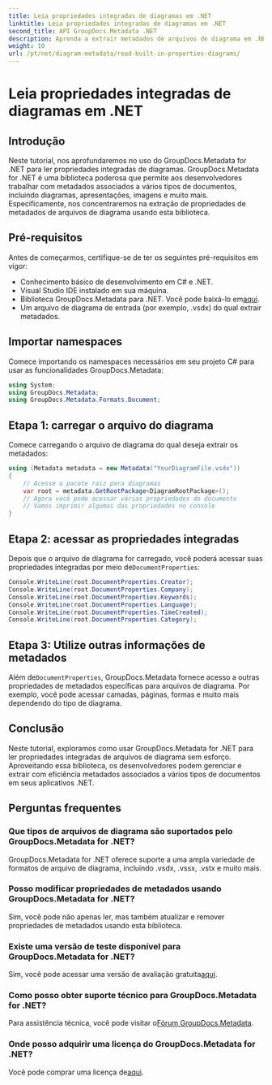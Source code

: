 ```yaml
---
title: Leia propriedades integradas de diagramas em .NET
linktitle: Leia propriedades integradas de diagramas em .NET
second_title: API GroupDocs.Metadata .NET
description: Aprenda a extrair metadados de arquivos de diagrama em .NET usando GroupDocs.Metadata. Aprimore o gerenciamento e a análise de documentos com eficiência.
weight: 10
url: /pt/net/diagram-metadata/read-built-in-properties-diagrams/
---
```


# Leia propriedades integradas de diagramas em .NET

## Introdução
Neste tutorial, nos aprofundaremos no uso do GroupDocs.Metadata for .NET para ler propriedades integradas de diagramas. GroupDocs.Metadata for .NET é uma biblioteca poderosa que permite aos desenvolvedores trabalhar com metadados associados a vários tipos de documentos, incluindo diagramas, apresentações, imagens e muito mais. Especificamente, nos concentraremos na extração de propriedades de metadados de arquivos de diagrama usando esta biblioteca.
## Pré-requisitos
Antes de começarmos, certifique-se de ter os seguintes pré-requisitos em vigor:
- Conhecimento básico de desenvolvimento em C# e .NET.
- Visual Studio IDE instalado em sua máquina.
-  Biblioteca GroupDocs.Metadata para .NET. Você pode baixá-lo em[aqui](https://releases.groupdocs.com/metadata/net/).
- Um arquivo de diagrama de entrada (por exemplo, .vsdx) do qual extrair metadados.

## Importar namespaces
Comece importando os namespaces necessários em seu projeto C# para usar as funcionalidades GroupDocs.Metadata:
```csharp
using System;
using GroupDocs.Metadata;
using GroupDocs.Metadata.Formats.Document;
```
## Etapa 1: carregar o arquivo do diagrama
Comece carregando o arquivo de diagrama do qual deseja extrair os metadados:
```csharp
using (Metadata metadata = new Metadata("YourDiagramFile.vsdx"))
{
    // Acesse o pacote raiz para diagramas
    var root = metadata.GetRootPackage<DiagramRootPackage>();
    // Agora você pode acessar várias propriedades do documento
    // Vamos imprimir algumas das propriedades no console
}
```
## Etapa 2: acessar as propriedades integradas
 Depois que o arquivo de diagrama for carregado, você poderá acessar suas propriedades integradas por meio de`DocumentProperties`:
```csharp
Console.WriteLine(root.DocumentProperties.Creator);
Console.WriteLine(root.DocumentProperties.Company);
Console.WriteLine(root.DocumentProperties.Keywords);
Console.WriteLine(root.DocumentProperties.Language);
Console.WriteLine(root.DocumentProperties.TimeCreated);
Console.WriteLine(root.DocumentProperties.Category);
```
## Etapa 3: Utilize outras informações de metadados
 Além de`DocumentProperties`, GroupDocs.Metadata fornece acesso a outras propriedades de metadados específicas para arquivos de diagrama. Por exemplo, você pode acessar camadas, páginas, formas e muito mais dependendo do tipo de diagrama.

## Conclusão
Neste tutorial, exploramos como usar GroupDocs.Metadata for .NET para ler propriedades integradas de arquivos de diagrama sem esforço. Aproveitando essa biblioteca, os desenvolvedores podem gerenciar e extrair com eficiência metadados associados a vários tipos de documentos em seus aplicativos .NET.

## Perguntas frequentes
### Que tipos de arquivos de diagrama são suportados pelo GroupDocs.Metadata for .NET?
GroupDocs.Metadata for .NET oferece suporte a uma ampla variedade de formatos de arquivo de diagrama, incluindo .vsdx, .vssx, .vstx e muito mais.
### Posso modificar propriedades de metadados usando GroupDocs.Metadata for .NET?
Sim, você pode não apenas ler, mas também atualizar e remover propriedades de metadados usando esta biblioteca.
### Existe uma versão de teste disponível para GroupDocs.Metadata for .NET?
 Sim, você pode acessar uma versão de avaliação gratuita[aqui](https://releases.groupdocs.com/).
### Como posso obter suporte técnico para GroupDocs.Metadata for .NET?
 Para assistência técnica, você pode visitar o[Fórum GroupDocs.Metadata](https://forum.groupdocs.com/c/metadata/14).
### Onde posso adquirir uma licença do GroupDocs.Metadata for .NET?
 Você pode comprar uma licença de[aqui](https://purchase.groupdocs.com/buy).